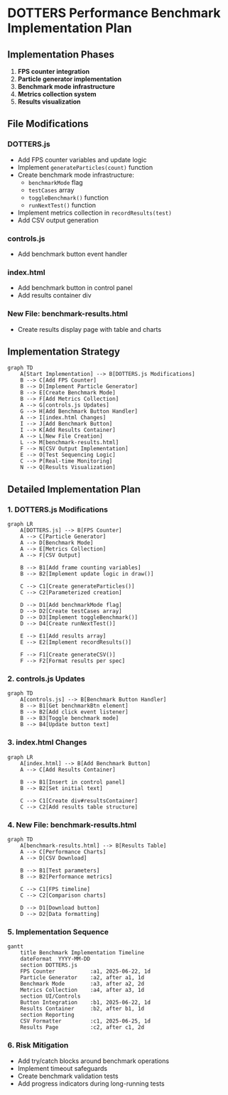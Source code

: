# DOTTERS Performance Benchmark Implementation Plan

## Implementation Phases

1. **FPS counter integration**
2. **Particle generator implementation**
3. **Benchmark mode infrastructure**
4. **Metrics collection system**
5. **Results visualization**

## File Modifications

### DOTTERS.js
- Add FPS counter variables and update logic
- Implement `generateParticles(count)` function
- Create benchmark mode infrastructure:
  - `benchmarkMode` flag
  - `testCases` array
  - `toggleBenchmark()` function
  - `runNextTest()` function
- Implement metrics collection in `recordResults(test)`
- Add CSV output generation

### controls.js
- Add benchmark button event handler

### index.html
- Add benchmark button in control panel
- Add results container div

### New File: benchmark-results.html
- Create results display page with table and charts

## Implementation Strategy

```mermaid
graph TD
    A[Start Implementation] --> B[DOTTERS.js Modifications]
    B --> C[Add FPS Counter]
    B --> D[Implement Particle Generator]
    B --> E[Create Benchmark Mode]
    B --> F[Add Metrics Collection]
    A --> G[controls.js Updates]
    G --> H[Add Benchmark Button Handler]
    A --> I[index.html Changes]
    I --> J[Add Benchmark Button]
    I --> K[Add Results Container]
    A --> L[New File Creation]
    L --> M[benchmark-results.html]
    F --> N[CSV Output Implementation]
    E --> O[Test Sequencing Logic]
    C --> P[Real-time Monitoring]
    N --> Q[Results Visualization]
```

## Detailed Implementation Plan

### 1. DOTTERS.js Modifications
```mermaid
graph LR
    A[DOTTERS.js] --> B[FPS Counter]
    A --> C[Particle Generator]
    A --> D[Benchmark Mode]
    A --> E[Metrics Collection]
    A --> F[CSV Output]
    
    B --> B1[Add frame counting variables]
    B --> B2[Implement update logic in draw()]
    
    C --> C1[Create generateParticles()]
    C --> C2[Parameterized creation]
    
    D --> D1[Add benchmarkMode flag]
    D --> D2[Create testCases array]
    D --> D3[Implement toggleBenchmark()]
    D --> D4[Create runNextTest()]
    
    E --> E1[Add results array]
    E --> E2[Implement recordResults()]
    
    F --> F1[Create generateCSV()]
    F --> F2[Format results per spec]
```

### 2. controls.js Updates
```mermaid
graph TD
    A[controls.js] --> B[Benchmark Button Handler]
    B --> B1[Get benchmarkBtn element]
    B --> B2[Add click event listener]
    B --> B3[Toggle benchmark mode]
    B --> B4[Update button text]
```

### 3. index.html Changes
```mermaid
graph LR
    A[index.html] --> B[Add Benchmark Button]
    A --> C[Add Results Container]
    
    B --> B1[Insert in control panel]
    B --> B2[Set initial text]
    
    C --> C1[Create div#resultsContainer]
    C --> C2[Add results table structure]
```

### 4. New File: benchmark-results.html
```mermaid
graph TD
    A[benchmark-results.html] --> B[Results Table]
    A --> C[Performance Charts]
    A --> D[CSV Download]
    
    B --> B1[Test parameters]
    B --> B2[Performance metrics]
    
    C --> C1[FPS timeline]
    C --> C2[Comparison charts]
    
    D --> D1[Download button]
    D --> D2[Data formatting]
```

### 5. Implementation Sequence
```mermaid
gantt
    title Benchmark Implementation Timeline
    dateFormat  YYYY-MM-DD
    section DOTTERS.js
    FPS Counter           :a1, 2025-06-22, 1d
    Particle Generator    :a2, after a1, 1d
    Benchmark Mode        :a3, after a2, 2d
    Metrics Collection    :a4, after a3, 1d
    section UI/Controls
    Button Integration    :b1, 2025-06-22, 1d
    Results Container     :b2, after b1, 1d
    section Reporting
    CSV Formatter         :c1, 2025-06-25, 1d
    Results Page          :c2, after c1, 2d
```

### 6. Risk Mitigation
- Add try/catch blocks around benchmark operations
- Implement timeout safeguards
- Create benchmark validation tests
- Add progress indicators during long-running tests